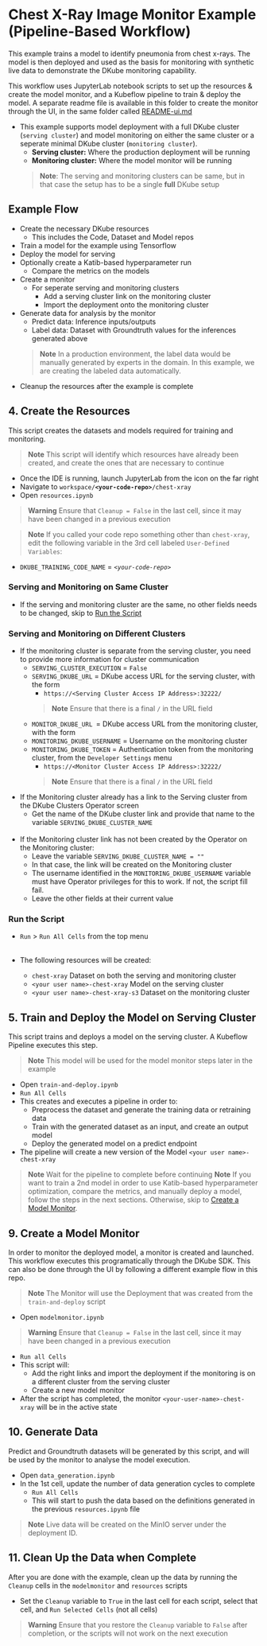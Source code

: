 # Chest X-Ray Image Monitor Example (Pipeline-Based Workflow)

This example trains a model to identify pneumonia from chest x-rays.  The model is then deployed and used as the basis for monitoring with synthetic live data to demonstrate the DKube monitoring capability.

This workflow uses JupyterLab notebook scripts to set up the resources & create the model monitor, and a Kubeflow pipeline to train & deploy the model.  A separate readme file is available in this folder to create the monitor through the UI, in the same folder called [README-ui.md](README-ui.md)

- This example  supports model deployment with a full DKube cluster (`serving cluster`) and model monitoring on either the same cluster or a seperate minimal DKube cluster (`monitoring cluster`).
  - **Serving cluster:** Where the production deployment will be running
  - **Monitoring cluster:** Where the model monitor will be running
  > **Note**: The serving and monitoring clusters can be same, but in that case the setup has to be a single **full** DKube setup

## Example Flow

- Create the necessary DKube resources
  - This includes the Code, Dataset and Model repos
- Train a model for the example using Tensorflow
- Deploy the model for serving
- Optionally create a Katib-based hyperparameter run
  - Compare the metrics on the models
- Create a monitor
  - For seperate serving and monitoring clusters
    - Add a serving cluster link on the monitoring cluster
    - Import the deployment onto the monitoring cluster
- Generate data for analysis by the monitor
  - Predict data: Inference inputs/outputs
  - Label data:  Dataset with Groundtruth values for the inferences generated above
  > **Note** In a production environment, the label data would be manually generated by experts in the domain.  In this example, we are creating the labeled data automatically.
- Cleanup the resources after the example is complete

## 4. Create the Resources

This script creates the datasets and models required for training and monitoring. 

> **Note** This script will identify which resources have already been created, and create the ones that are necessary to continue

- Once the IDE is running, launch JupyterLab from the icon on the far right
- Navigate to <code>workspace/**\<your-code-repo\>**/chest-xray</code>
- Open `resources.ipynb`
> **Warning** Ensure that `Cleanup = False` in the last cell, since it may have been changed in a previous execution

> **Note** If you called your code repo something other than `chest-xray`, edit the following variable in the 3rd cell labeled `User-Defined Variables`:
  - `DKUBE_TRAINING_CODE_NAME` = *`<your-code-repo>`*
 
### Serving and Monitoring on Same Cluster

- If the serving and monitoring cluster are the same, no other fields needs to be changed, skip to [Run the Script](#run-the-script)

### Serving and Monitoring on Different Clusters

- If the monitoring cluster is separate from the serving cluster, you need to provide more information for cluster communication
  - `SERVING_CLUSTER_EXECUTION` = `False`
  - `SERVING_DKUBE_URL` = DKube access URL for the serving cluster, with the form
    - `https://<Serving Cluster Access IP Address>:32222/`
    > **Note** Ensure that there is a final `/` in the URL field
  - `MONITOR_DKUBE_URL `= DKube access URL from the monitoring cluster, with the form
  - `MONITORING_DKUBE_USERNAME` = Username on the monitoring cluster
  - `MONITORING_DKUBE_TOKEN` = Authentication token from the monitoring cluster, from the `Developer Settings` menu
    - `https://<Monitor Cluster Access IP Address>:32222/`
    > **Note** Ensure that there is a final `/` in the URL field
- If the Monitoring cluster already has a link to the Serving cluster from the DKube Clusters Operator screen
  - Get the name of the DKube cluster link and provide that name to the variable `SERVING_DKUBE_CLUSTER_NAME` <br><br>
- If the Monitoring cluster link has not been created by the Operator on the Monitoring cluster:
  - Leave the variable `SERVING_DKUBE_CLUSTER_NAME = ""`
  - In that case, the link will be created on the Monitoring cluster
  - The username identified in the `MONITORING_DKUBE_USERNAME` variable must have Operator privileges for this to work. If not, the script fill fail.
  - Leave the other fields at their current value

### Run the Script

- `Run` > `Run All Cells` from the top menu <br><br>

- The following resources will be created:
  - `chest-xray` Dataset on both the serving and monitoring cluster
  - `<your user name>-chest-xray` Model on the serving cluster
  - `<your user name>-chest-xray-s3` Dataset on the monitoring cluster

## 5. Train and Deploy the Model on Serving Cluster

This script trains and deploys a model on the serving cluster.  A Kubeflow Pipeline executes this step.

> **Note** This model will be used for the model monitor steps later in the example

- Open `train-and-deploy.ipynb`
- `Run All Cells`
- This creates and executes a pipeline in order to:
  - Preprocess the dataset and generate the training data or retraining data
  - Train with the generated dataset as an input, and create an output model
  - Deploy the generated model on a predict endpoint
- The pipeline will create a new version of the Model `<your user name>-chest-xray`
> **Note** Wait for the pipeline to complete before continuing
> **Note** If you want to train a 2nd model in order to use Katib-based hyperparameter optimization, compare the metrics, and manually deploy a model, follow the steps in the next sections.  Otherwise, skip to [Create a Model Monitor](#9-create-a-model-monitor).

## 9. Create a Model Monitor

In order to monitor the deployed model, a monitor is created and launched.  This workflow executes this programatically through the DKube SDK. This can also be done through the UI by following a different example flow in this repo.

> **Note** The Monitor will use the Deployment that was created from the `train-and-deploy` script

- Open `modelmonitor.ipynb`
 
> **Warning** Ensure that `Cleanup = False` in the last cell, since it may have been changed in a previous execution
 
- `Run all Cells`
- This script will:
  - Add the right links and import the deployment if the monitoring is on a different cluster from the serving cluster
  - Create a new model monitor
- After the script has completed, the monitor `<your-user-name>-chest-xray` will be in the active state

## 10. Generate Data

Predict and Groundtruth datasets will be generated by this script, and will be used by the monitor to analyse the model execution.

- Open `data_generation.ipynb`
- In the 1st cell, update the number of data generation cycles to complete
  - `Run All Cells`
  - This will start to push the data based on the definitions generated in the previous `resources.ipynb` file

> **Note** Live data will be created on the MinIO server under the deployment ID.

## 11. Clean Up the Data when Complete

After you are done with the example, clean up the data by running the `Cleanup` cells in the `modelmonitor` and `resources` scripts

- Set the `Cleanup` variable to `True` in the last cell for each script, select that cell, and `Run Selected Cells` (not all cells)

> **Warning** Ensure that you restore the `Cleanup` variable to `False` after completion, or the scripts will not work on the next execution
